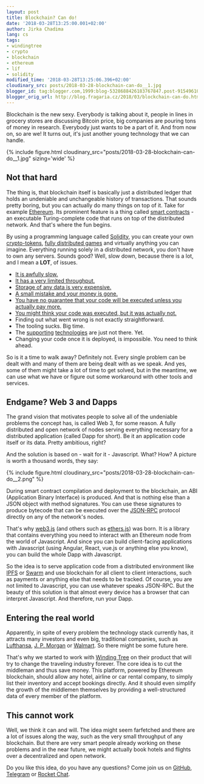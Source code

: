 ```yaml
---
layout: post
title: Blockchain? Can do!
date: '2018-03-28T13:25:00.001+02:00'
author: Jirka Chadima
lang: cs
tags:
- windingtree
- crypto
- blockchain
- ethereum
- líf
- solidity
modified_time: '2018-03-28T13:25:06.396+02:00'
cloudinary_src: posts/2018-03-28-blockchain-can-do__1.jpg
blogger_id: tag:blogger.com,1999:blog-5328688426183767847.post-9154961035646733437
blogger_orig_url: http://blog.fragaria.cz/2018/03/blockchain-can-do.html
---
```


Blockchain is the new sexy. Everybody is talking about it, people in
lines in grocery stores are discussing Bitcoin price, big companies are
pouring tons of money in research. Everybody just wants to be a part of
it. And from now on, so are we\! It turns out, it's just another young
technology that we can
handle.

{% include figure.html cloudinary_src="posts/2018-03-28-blockchain-can-do__1.jpg" sizing='wide' %}

## Not that hard

The thing is, that blockchain itself is basically just a distributed
ledger that holds an undeniable and unchangeable history of
transactions. That sounds pretty boring, but you can actually do many
things on top of it. Take for example
[Ethereum](https://www.ethereum.org/). Its prominent feature is a thing
called [smart contracts](https://en.wikipedia.org/wiki/Smart_contract) -
an executable Turing-complete code that runs on top of the distributed
network. And that's where the fun begins.

By using a programming language called
[Solidity](https://solidity.readthedocs.io/en/v0.4.21/), you can create
your own [crypto-tokens](https://eidoo.io/erc20-tokens-list/), [fully
distributed games](https://cryptozombies.io/) and virtually anything you
can imagine. Everything running solely in a distributed network, you
don't have to own any servers. Sounds good? Well, slow down, because
there is a lot, and I mean a **LOT**, of issues.

  - [It is awfully
    slow.](https://ethereum.stackexchange.com/questions/58/why-is-the-average-block-time-17-seconds)
  - [It has a very limited
    throughput.](https://ethereum.stackexchange.com/questions/28666/whats-the-transaction-throughput-on-ethereum-how-fast-the-nodes-can-replicate)
  - [Storage of any data is very
    expensive.](https://ethereum.stackexchange.com/questions/872/what-is-the-cost-to-store-1kb-10kb-100kb-worth-of-data-into-the-ethereum-block)
  - [A small mistake and your money is
    gone.](https://www.coindesk.com/startup-lost-160-million-still-wants-shake-ethereum/)
  - [You have no guarantee that your code will be executed unless you
    actually pay
    more.](https://ethereum.stackexchange.com/questions/6107/what-is-the-default-ordering-of-transactions-during-mining-in-e-g-geth)
  - [You might think your code was executed, but it was actually
    not.](https://www.mycryptopedia.com/orphan-uncle-genesis-blocks-explained/)
  - Finding out what went wrong is not exactly straightforward.
  - The tooling sucks. Big time.
  - The
    [supporting](http://swarm-guide.readthedocs.io/en/latest/introduction.html)
    [technologies](https://github.com/ethereum/wiki/wiki/Whisper) are
    just not there. Yet.
  - Changing your code once it is deployed, is impossible. You need to
    think ahead.

So is it a time to walk away? Definitely not. Every single problem can
be dealt with and many of them are being dealt with as we speak. And
yes, some of them might take a lot of time to get solved, but in the
meantime, we can use what we have or figure out some workaround with
other tools and services.

## Endgame? Web 3 and Dapps

The grand vision that motivates people to solve all of the undeniable
problems the concept has, is called Web 3, for some reason. A fully
distributed and open network of nodes serving everything necessary for a
distributed application (called Dapp for short). Be it an application
code itself or its data. Pretty ambitious, right?

And the solution is based on - wait for it - Javascript. What? How? A
picture is worth a thousand words, they
say:

{% include figure.html cloudinary_src="posts/2018-03-28-blockchain-can-do__2.png" %}

During smart contract compilation and deployment to the blockchain, an
ABI (Application Binary Interface) is produced. And that is nothing else
than a JSON object with method signatures. You can use these signatures
to produce bytecode that can be executed over the
[JSON-RPC](https://en.wikipedia.org/wiki/JSON-RPC) protocol directly on
any of the network's nodes.

That's why [web3.js](https://github.com/ethereum/web3.js/) (and others
such as [ethers.js](https://github.com/ethers-io/ethers.js/)) was born.
It is a library that contains everything you need to interact with an
Ethereum node from the world of Javascript. And since you can build
client-facing applications with Javascript (using Angular, React, vue.js
or anything else you know), you can build the whole Dapp with
Javascript.

So the idea is to serve application code from a distributed environment
like [IPFS](https://ipfs.io/) or
[Swarm](https://ethereum.stackexchange.com/questions/375/what-is-swarm-and-what-is-it-used-for)
and use blockchain for all client to client interactions, such as
payments or anything else that needs to be tracked. Of course, you are
not limited to Javascript, you can use whatever speaks JSON-RPC. But the
beauty of this solution is that almost every device has a browser that
can interpret Javascript. And therefore, run your Dapp.

## Entering the real world

Apparently, in spite of every problem the technology stack currently
has, it attracts many investors and even big, traditional companies,
such as
[Lufthansa](https://www.tnooz.com/article/lufthansa-invests-blockchain-partners-winding-tree/),
[J. P. Morgan](https://www.jpmorgan.com/global/blockchain) or
[Walmart](https://cointelegraph.com/news/walmart-to-implement-blockchain-based-delivery-system).
So there might be some future here.

That's why we started to work with [Winding
Tree](https://windingtree.com/) on their product that will try to change
the traveling industry forever. The core idea is to cut the middleman
and thus save money. This platform, powered by Ethereum blockchain,
should allow any hotel, airline or car rental company, to simply list
their inventory and accept bookings directly. And it should even
simplify the growth of the middlemen themselves by providing a
well-structured data of every member of the platform.

## This cannot work

Well, we think it can and will. The idea might seem farfetched and there
are a lot of issues along the way, such as the very small throughput of
any blockchain. But there are very smart people already working on these
problems and in the near future, we might actually book hotels and
flights over a decentralized and open network.

Do you like this idea, do you have any questions? Come join us on
[GitHub](https://github.com/windingtree),
[Telegram](https://t.me/windingtree) or [Rocket
Chat](https://windingtree.rocket.chat/home).
